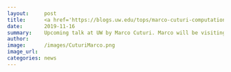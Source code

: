 ```yaml
---
layout:     post
title:      <a href='https://blogs.uw.edu/tops/marco-cuturi-computational-optimal-transport/'>Talk Announcement</a>
date:       2019-11-16
summary:    Upcoming talk at UW by Marco Cuturi. Marco will be visiting on Tuesday November 19th as part of the ADSI Visiting Faculty Program. During his visit, Marco will be giving an ADSI Distinguished Lecture on Computational Optimal Transport. Details can be found <a href='https://blogs.uw.edu/tops/marco-cuturi-computational-optimal-transport/'>here</a>. 
author:     
image:      /images/CuturiMarco.png
image_url:  
categories: news
---
```


